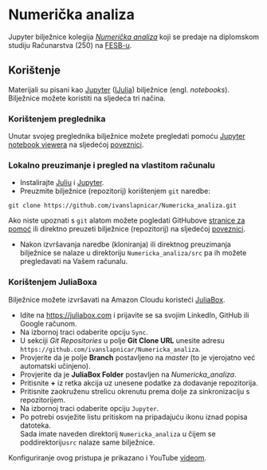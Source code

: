# Numerička analiza

Jupyter bilježnice kolegija _[Numerička analiza](https://nastava.fesb.unist.hr/nastava/predmeti/8183)_ koji se predaje na diplomskom studiju Računarstva (250) na [FESB-u](https://www.fesb.unist.hr/).

## Korištenje

Materijali su pisani kao [Jupyter](http://jupyter.org/) ([IJulia](https://github.com/JuliaLang/IJulia.jl)) bilježnice (engl. _notebooks_). Bilježnice možete koristiti na sljedeća tri načina.

### Korištenjem preglednika
Unutar svojeg preglednika bilježnice možete pregledati pomoću [Jupyter notebook viewera](http://nbviewer.jupyter.org/) na sljedećoj [poveznici](http://nbviewer.ipython.org/url/github.com/ivanslapnicar/Numericka_analiza/tree/master/src/).

###  Lokalno preuzimanje i pregled na vlastitom računalu
* Instalirajte [Juliu](https://julialang.org/downloads/) i [Jupyter](http://jupyter.org/install.html).
* Preuzmite bilježnice (repozitorij) korištenjem `git` naredbe:
```
git clone https://github.com/ivanslapnicar/Numericka_analiza.git
```
Ako niste upoznati s `git` alatom možete pogledati GitHubove [stranice za pomoć](https://help.github.com/articles/set-up-git/) ili direktno preuzeti bilježnice (repozitorij) na sljedećoj [poveznici](https://github.com/ivanslapnicar/Numericka_analiza/archive/master.zip).    
* Nakon izvršavanja naredbe (kloniranja) ili direktnog preuzimanja bilježnice se nalaze u direktoriju `Numericka_analiza/src` pa ih možete pregledavati na Vašem računalu.

### Korištenjem JuliaBoxa
Bilježnice možete izvršavati na Amazon Cloudu koristeći [JuliaBox](https://juliabox.com/).
* Idite na https://juliabox.com i prijavite se sa svojim LinkedIn, GitHub ili Google računom.
* Na izbornoj traci odaberite opciju `Sync`.
* U sekciji _Git Repositories_ u polje __Git Clone URL__ unesite adresu `https://github.com/ivanslapnicar/Numericka_analiza`.
* Provjerite da je polje __Branch__ postavljeno na _master_ (to je vjerojatno već automatski učinjeno).
* Provjerite da je __JuliaBox Folder__ postavljen na _Numericka_analiza_.
* Pritisnite __+__ iz retka akcija uz unesene podatke za dodavanje repozitorija.
* Pritisnite zaokruženu strelicu okrenutu prema dolje za sinkronizaciju s repozitorijem.
* Na izbornoj traci odaberite opciju `Jupyter`.
* Po potrebi osvježite listu pritiskom na pripadajuću ikonu iznad popisa datoteka.   
Sada imate naveden direktorij `Numericka_analiza` u čijem se poddirektoriju`src` nalaze same bilježnice.

Konfiguriranje ovog pristupa je prikazano i YouTube [videom](https://www.youtube.com/watch?v=2gzctyr4pPk).
